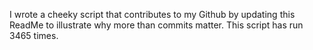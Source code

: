 I wrote a cheeky script that contributes to my Github by updating this ReadMe to illustrate why more than commits matter. This script has run 3465 times.